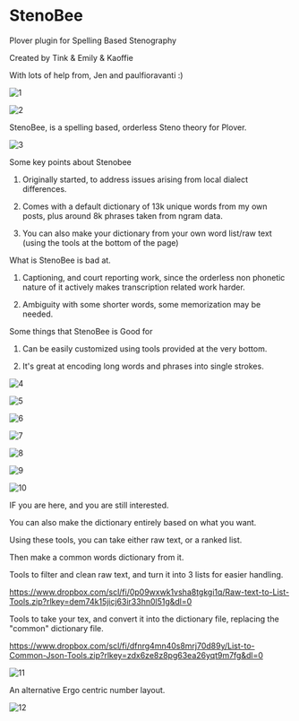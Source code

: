 # StenoBee
>

>
Plover plugin for Spelling Based Stenography
>
Created by Tink & Emily & Kaoffie
>
With lots of help from, Jen and paulfioravanti :)
>

>
![1](https://github.com/Tink-Bell/StenoBee/assets/143440063/04132e29-53ec-4950-b64a-c5784b110eec)
>

>
![2](https://github.com/Tink-Bell/StenoBee/assets/143440063/485e8ca5-9fb3-435d-825b-2d08e38e0c37)
>

>

>
StenoBee, is a spelling based, orderless Steno theory for Plover.
>

>
![3](https://github.com/Tink-Bell/StenoBee/assets/143440063/68deabaf-d5f7-45b8-bed4-49bd767f10c9)
>

>
Some key points about Stenobee
>
1) Originally started, to address issues arising from local dialect differences.
>
2) Comes with a default dictionary of 13k unique words from my own posts, plus around 8k phrases taken from ngram data.
>
3) You can also make your dictionary from your own word list/raw text (using the tools at the bottom of the page)
>

>
What is StenoBee is bad at.
>
1) Captioning, and court reporting work, since the orderless non phonetic nature of it actively makes transcription related work harder.
>
2) Ambiguity with some shorter words, some memorization may be needed.
>

>
Some things that StenoBee is Good for
>
1) Can be easily customized using tools provided at the very bottom.
>
2) It's great at encoding long words and phrases into single strokes.
>

>

>
![4](https://github.com/Tink-Bell/StenoBee/assets/143440063/946df1d1-93e6-4175-ad61-739ae2486825)
>

>
![5](https://github.com/Tink-Bell/StenoBee/assets/143440063/883b4db6-3b60-4d50-af44-0c446d6291e9)
>

>
![6](https://github.com/Tink-Bell/StenoBee/assets/143440063/92ede2cc-5ae2-4501-b30e-198e6d97759d)
>

>
![7](https://github.com/Tink-Bell/StenoBee/assets/143440063/2fbca647-b029-42d5-a06b-b51de26b523b)
>

>
![8](https://github.com/Tink-Bell/StenoBee/assets/143440063/c4068cb8-bc6e-463a-b57e-7c11b1cddd20)
>

>
![9](https://github.com/Tink-Bell/StenoBee/assets/143440063/28565781-a797-4cb9-a17c-b705f7a89141)
>

>
![10](https://github.com/Tink-Bell/StenoBee/assets/143440063/33cfc9e4-b72b-467e-9a43-17d6e0786a34)
>

>
IF you are here, and you are still interested.
>
You can also make the dictionary entirely based on what you want.
>
Using these tools, you can take either raw text, or a ranked list.
>
Then make a common words dictionary from it.
>

>
Tools to filter and clean raw text, and turn it into 3 lists for easier handling.
>
https://www.dropbox.com/scl/fi/0p09wxwk1vsha8tgkgi1q/Raw-text-to-List-Tools.zip?rlkey=dem74k15jicj63ir33hn0l51g&dl=0
>

>
Tools to take your tex, and convert it into the dictionary file, replacing the "common" dictionary file.
>
https://www.dropbox.com/scl/fi/dfnrg4mn40s8mrj70d89y/List-to-Common-Json-Tools.zip?rlkey=zdx6ze8z8pg63ea26yqt9m7fg&dl=0
>

>
![11](https://github.com/Tink-Bell/StenoBee/assets/143440063/8200202a-0e7e-47e2-9850-ff3b7a72ccd9)
>

An alternative Ergo centric number layout.

>
![12](https://github.com/Tink-Bell/StenoBee/assets/143440063/e2553fb5-bd2d-4dbf-9096-fe96dc671290)
>

